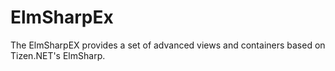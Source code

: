 # ElmSharpEx
The ElmSharpEX provides a set of advanced views and containers based on Tizen.NET's ElmSharp.

